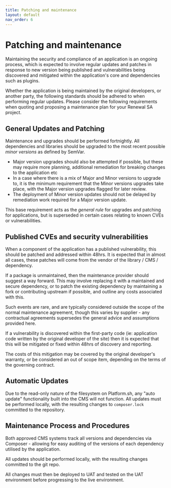 ```yaml
---
title: Patching and maintenance
layout: default
nav_order: 6
---
```

# Patching and maintenance

Maintaining the security and compliance of an application is an ongoing process, which is expected to involve regular updates and patches in response to new version being published and vulnerabilities being discovered and mitigated within the application's core and dependencies such as plugins.

Whether the application is being maintained by the original developers, or another party, the following standards should be adhered to when performing regular updates. Please consider the following requirements when quoting and proposing a maintenance plan for your Renewal SA project.

## General Updates and Patching

Maintenance and upgrades should be performed fortnightly. All dependencies and libraries should be upgraded to the most recent possible *minor versions*  as defined by SemVar.

- Major version upgrades should also be attempted if possible, but these may require more planning, additional remediation for breaking changes to the application etc 
- In a case where there is a mix of Major and Minor versions to upgrade to, it is the minimum requirement that the Minor versions upgrades take place, with the Major version upgrades flagged for later review. 
- The deployment of Minor version updates should not be delayed by remediation work required for a Major version update.

This base requirement acts as the *general rule* for upgrades and patching for applications, but is superseded in certain cases relating to known CVEs or vulnerabilities.

## Published CVEs and security vulnerabilities

When a component of the application has a published vulnerability, this should be patched and addressed within 48hrs. It is expected that in almost all cases, these patches will come from the vendor of the library / CMS / dependency. 

If a package is unmaintained, then the maintenance provider should suggest a way forward. This may involve replacing it with a maintained and secure dependency, or to patch the existing dependency by maintaining a fork or contributing upstream if possible, and outline any costs associated with this. 

Such events are rare, and are typically considered outside the scope of the normal maintenance agreement, though this varies by supplier - any contractual agreements supersedes the general advice and assumptions provided here.

If a vulnerability is discovered within the first-party code (ie: application code written by the original developer of the site) then it is expected that this will be mitigated or fixed within 48hrs of discovery and reporting. 

The costs of this mitigation may be covered by the original developer's warranty, or be considered an out of scope item, depending on the terms of the governing contract.

## Automatic Updates

Due to the read-only nature of the filesystem on Platform.sh, any "auto update" functionality built into the CMS will not function. All updates must be performed locally, with the resulting changes to `composer.lock` committed to the repository.

## Maintenance Process and Procedures

Both approved CMS systems track all versions and dependencies via Composer - allowing for easy auditing of the versions of each dependency utilised by the application.

All updates should be performed locally, with the resulting changes committed to the git repo. 

All changes must then be deployed to UAT and tested on the UAT environment before progressing to the live environment.
